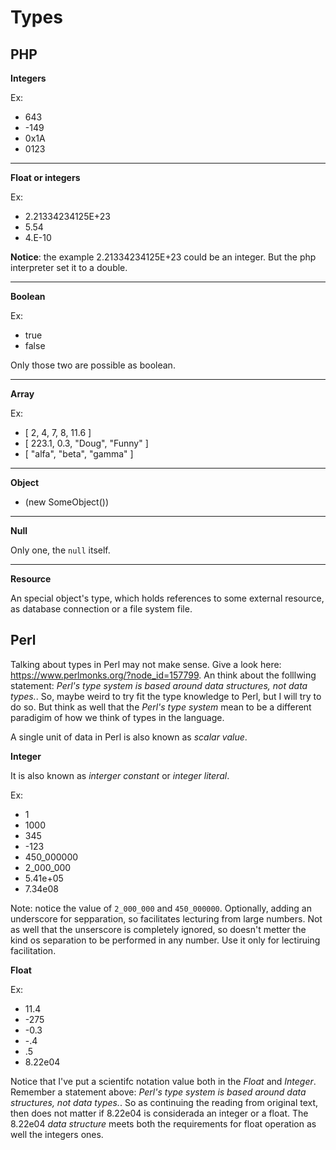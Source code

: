 # Types

## PHP

**Integers**

Ex:

* 643
* -149
* 0x1A
* 0123

---

**Float or integers**

Ex:

* 2.21334234125E+23
* 5.54
* 4.E-10

**Notice**: the example 2.21334234125E+23 could be an integer. But the php interpreter set it to a double.

---

**Boolean**

Ex:

* true
* false

Only those two are possible as boolean.

---

**Array**

Ex:

* [ 2, 4, 7, 8, 11.6 ]
* [ 223.1, 0.3, "Doug", "Funny" ]
* [ "alfa", "beta", "gamma" ]

---

**Object**

* (new SomeObject())

---

**Null**

Only one, the `null` itself.

---

**Resource**

An special object's type, which holds references to some external resource, as database connection or a file system file.

## Perl

Talking about types in Perl may not make sense. Give a look here: https://www.perlmonks.org/?node_id=157799. An think about the folllwing statement: *Perl's type system is based around data structures, not data types.*. So, maybe weird to try fit the type knowledge to Perl, but I will try to do so. But think as well that the *Perl's type system* mean to be a different paradigim of how we think of types in the language.

A single unit of data in Perl is also known as *scalar value*.

**Integer**

It is also known as *interger constant* or *integer literal*.

Ex:

* 1
* 1000
* 345
* -123
* 450_000000
* 2_000_000
* 5.41e+05
* 7.34e08

Note: notice the value of `2_000_000` and `450_000000`. Optionally, adding an underscore for sepparation, so facilitates lecturing from large numbers. Not as well that the unserscore is completely ignored, so doesn't metter the kind os separation to be performed in any number. Use it only for lectiruing facilitation.

**Float**

Ex:

* 11.4
* -275
* -0.3
* -.4
* .5
* 8.22e04

Notice that I've put a scientifc notation value both in the *Float* and *Integer*. Remember a statement above: *Perl's type system is based around data structures, not data types.*. So as continuing the reading from original text, then does not matter if 8.22e04 is considerada an integer or a float. The 8.22e04 *data structure* meets both the requirements for float operation as well the integers ones.

